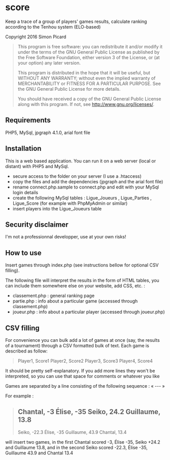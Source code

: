 # score
Keep a trace of a group of players' games results, calculate ranking according to the Tenhou system (ELO-based)

Copyright 2016 Simon Picard

> This program is free software: you can redistribute it and/or modify
> it under the terms of the GNU General Public License as published by
> the Free Software Foundation, either version 3 of the License, or
> (at your option) any later version.
>
> This program is distributed in the hope that it will be useful,
> but WITHOUT ANY WARRANTY; without even the implied warranty of
> MERCHANTABILITY or FITNESS FOR A PARTICULAR PURPOSE.  See the
> GNU General Public License for more details.
>
> You should have received a copy of the GNU General Public License
> along with this program.  If not, see <http://www.gnu.org/licenses/>.


## Requirements

PHP5, MySql, jpgraph 4.1.0, arial font file

## Installation

This is a web based application. You can run it on a web server (local or distant) with PHP5 and MySql.

* secure access to the folder on your server (I use a .htaccess)
* copy the files and add the dependencies (jpgraph and the arial font file)
* rename connect.php.sample to connect.php and edit with your MySql login details
* create the following MySql tables : Ligue_Joueurs , Ligue_Parties , Ligue_Score (for example with PhpMyAdmin or similar)
* insert players into the Ligue_Joueurs table

## Security disclaimer

I'm not a professionnal developper, use at your own risks!

## How to use

Insert games through index.php (see instructions bellow for optional CSV filling).

The following file will interpret the results in the form of HTML tables, you can include them somewhere else on your website, add CSS, etc. :
* classement.php : general ranking page
* partie.php : info about a particular game (accessed through classement.php)
* joueur.php : info about a particular player (accessed through joueur.php)

## CSV filling

For convenience you can bulk add a lot of games at once (say, the results of a tournament) through a CSV formatted bulk of text. Each game is described as follow:

>Player1, Score1
>Player2, Score2
>Player3, Score3
>Player4, Score4

It should be pretty self-explanatory. If you add more lines they won't be interpreted, so you can use that space for comments or whatever you like

Games are separated by a line consisting of the following sequence : « --- »

For example :

> Chantal, -3
> Élise, -35
> Seiko, 24.2
> Guillaume, 13.8
> ---
> Seiko, -22.3
> Élise, -35
> Guillaume, 43.9
> Chantal, 13.4

will insert two games, in the first Chantal scored -3, Élise -35, Seiko +24.2 and Guillaume 13.8, and in the second Seiko scored -22.3, Élise -35, Guillaume 43.9 and Chantal 13.4
